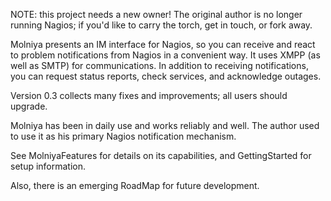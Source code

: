 NOTE: this project needs a new owner! The original author is no longer running Nagios; if you'd like to carry the torch, get in touch, or fork away.

Molniya presents an IM interface for Nagios, so you can receive and react to problem notifications from Nagios in a convenient way. It uses XMPP (as well as SMTP) for communications. In addition to receiving notifications, you can request status reports, check services, and acknowledge outages.

Version 0.3 collects many fixes and improvements; all users should upgrade.

Molniya has been in daily use and works reliably and well. The author used to use it as his primary Nagios notification mechanism.

See MolniyaFeatures for details on its capabilities, and GettingStarted for setup information.

Also, there is an emerging RoadMap for future development.